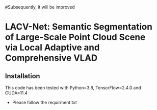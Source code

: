 #Subsequently, it will be improved

# LACV-Net: Semantic Segmentation of Large-Scale Point Cloud Scene via Local Adaptive and Comprehensive VLAD

## Installation
This code has been tested with Python=3.8, TensorFlow=2.4.0 and CUDA=11.4

* Please follow the requirment.txt
